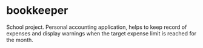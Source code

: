 # bookkeeper
School project. Personal accounting application, helps to keep record of expenses and display warnings when the target expense limit is reached for the month.
